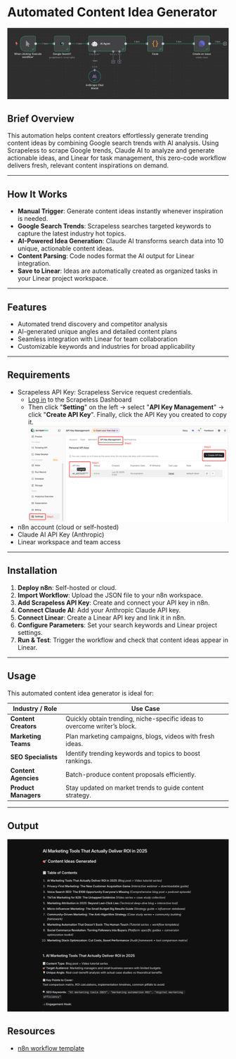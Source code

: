 # Automated Content Idea Generator

![Automated Content Idea Generator](./automated-content-idea-generator.png)

## Brief Overview

This automation helps content creators effortlessly generate trending content ideas by combining Google search trends with AI analysis. Using Scrapeless to scrape Google trends, Claude AI to analyze and generate actionable ideas, and Linear for task management, this zero-code workflow delivers fresh, relevant content inspirations on demand.

---

## How It Works

- **Manual Trigger**: Generate content ideas instantly whenever inspiration is needed.
- **Google Search Trends**: Scrapeless searches targeted keywords to capture the latest industry hot topics.
- **AI-Powered Idea Generation**: Claude AI transforms search data into 10 unique, actionable content ideas.
- **Content Parsing**: Code nodes format the AI output for Linear integration.
- **Save to Linear**: Ideas are automatically created as organized tasks in your Linear project workspace.

---

## Features

- Automated trend discovery and competitor analysis
- AI-generated unique angles and detailed content plans
- Seamless integration with Linear for team collaboration
- Customizable keywords and industries for broad applicability

---

## Requirements

- Scrapeless API Key: Scrapeless Service request credentials.
  - [Log in](https://app.scrapeless.com/passport/login?utm_source=github&utm_medium=n8n-integration&utm_campaign=automated-content-idea-generator) to the Scrapeless Dashboard
  - Then click "**Setting**" on the left -> select "**API Key Management**" -> click "**Create API Key**". Finally, click the API Key you created to copy it. ![Scrapeless API Key](../../get-scrapeless-api-key.png)
- n8n account (cloud or self-hosted)
- Claude AI API Key (Anthropic)
- Linear workspace and team access

---

## Installation

1. **Deploy n8n**: Self-hosted or cloud.
2. **Import Workflow**: Upload the JSON file to your n8n workspace.
3. **Add Scrapeless API Key**: Create and connect your API key in n8n.
4. **Connect Claude AI**: Add your Anthropic Claude API key.
5. **Connect Linear**: Create a Linear API key and link it in n8n.
6. **Configure Parameters**: Set your search keywords and Linear project settings.
7. **Run & Test**: Trigger the workflow and check that content ideas appear in Linear.

---

## Usage

This automated content idea generator is ideal for:

| **Industry / Role**  | **Use Case**                                                              |
| -------------------- | ------------------------------------------------------------------------- |
| **Content Creators** | Quickly obtain trending, niche-specific ideas to overcome writer’s block. |
| **Marketing Teams**  | Plan marketing campaigns, blogs, videos with fresh ideas.                 |
| **SEO Specialists**  | Identify trending keywords and topics to boost rankings.                  |
| **Content Agencies** | Batch-produce content proposals efficiently.                              |
| **Product Managers** | Stay updated on market trends to guide content strategy.                  |

---

## Output

![Output](./output.png)

## Resources

- [n8n workflow template](./workflow-template.json)
